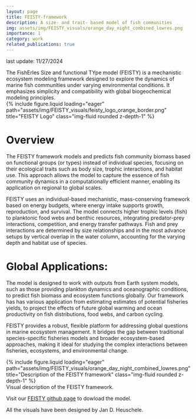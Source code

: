 ```yaml
---
layout: page
title: FEISTY-framework
description: A size- and trait- based model of fish communities
img: assets/img/FEISTY_visuals/orange_day_night_combined_lowres.png
importance: 1
category: work
related_publications: true
---
```

last update: 11/27/2024

<div class="row">
    <div class="col-sm mt-3 mt-md-0">
        The FishErIes Size and functional TYpe model (FEISTY) is a mechanistic ecosystem modeling framework designed to explore the dynamics of marine fish communities under varying environmental conditions. It emphasizes simplicity and compatibility with global biogeochemical modeling principles. 
    </div>
    <div class="col-sm mt-3 mt-md-0">
        {% include figure.liquid loading="eager" path="assets/img/FEISTY_visuals/feisty_logo_orange_border.png" title="FEISTY Logo" class="img-fluid rounded z-depth-1" %}
    </div>
</div>

# Overview
The FEISTY framework models and predicts fish community biomass based on functional groups (or types) instead of individual species, focusing on their ecological traits such as body size, trophic interactions, and habitat use. This approach allows the model to capture the essence of fish community dynamics in a computationally efficient manner, enabling its application on regional to global scales.

FEISTY uses an individual-based mechanistic, mass-conserving framework based on energy budgets, where energy intake supports growth, reproduction, and survival.
The model connects higher trophic levels (fish) to planktonic food webs and benthic resources, integrating predator-prey interactions, competition, and energy transfer pathways.
Fish and prey interactions are determined by size relationships and in the most advance setups by vertical overlap in the water column, accounting for the varying depth and habitat use of species.

# Global Applications:
The model is designed to work with outputs from Earth system models, such as those providing plankton dynamics and oceanographic conditions, to predict fish biomass and ecosystem functions globally.
Our framework has has various application from estimating estimates of potential fisheries yields, to project the effects of future global warming and ocean productivity on fish distributions, food webs, and carbon cycling.


FEISTY provides a robust, flexible platform for addressing global questions in marine ecosystem management. It bridges the gap between traditional species-specific fisheries models and broader ecosystem-based approaches, making it ideal for studying the complex interactions between fisheries, ecosystems, and environmental change.

<div class="row">
    <div class="col-sm mt-3 mt-md-0">
        {% include figure.liquid loading="eager" path="assets/img/FEISTY_visuals/orange_day_night_combined_lowres.png" title="Description of the FEISTY framework" class="img-fluid rounded z-depth-1" %}
    </div>
</div>
<div class="caption">
    Visual description of the FEISTY framework. 
</div>


Visit our <a href="https://github.com/Kenhasteandersen/FEISTY">FEISTY github page</a> to dowload the model.

All the visuals have been designed by Jan D. Heuschele. 
